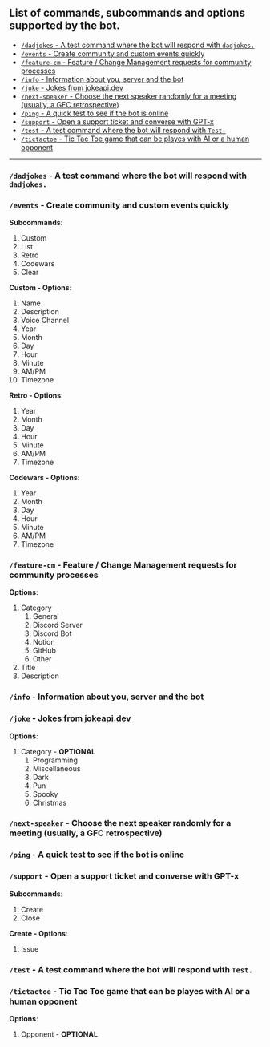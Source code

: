 ## List of commands, subcommands and options supported by the bot. <!-- omit from toc -->

- [`/dadjokes` - A test command where the bot will respond with `dadjokes.`](#dadjokes---a-test-command-where-the-bot-will-respond-with-dadjokes)
- [`/events` - Create community and custom events quickly](#events---create-community-and-custom-events-quickly)
- [`/feature-cm` - Feature / Change Management requests for community processes](#feature-cm---feature--change-management-requests-for-community-processes)
- [`/info` - Information about you, server and the bot](#info---information-about-you-server-and-the-bot)
- [`/joke` - Jokes from jokeapi.dev](#joke---jokes-from-jokeapidev)
- [`/next-speaker` - Choose the next speaker randomly for a meeting (usually, a GFC retrospective)](#next-speaker---choose-the-next-speaker-randomly-for-a-meeting-usually-a-gfc-retrospective)
- [`/ping` - A quick test to see if the bot is online](#ping---a-quick-test-to-see-if-the-bot-is-online)
- [`/support` - Open a support ticket and converse with GPT-x](#support---open-a-support-ticket-and-converse-with-gpt-x)
- [`/test` - A test command where the bot will respond with `Test.`](#test---a-test-command-where-the-bot-will-respond-with-test)
- [`/tictactoe` - Tic Tac Toe game that can be playes with AI or a human opponent](#tictactoe---tic-tac-toe-game-that-can-be-playes-with-ai-or-a-human-opponent)

---

### `/dadjokes` - A test command where the bot will respond with `dadjokes.`

### `/events` - Create community and custom events quickly

**Subcommands**:

1. Custom
2. List
3. Retro
4. Codewars
5. Clear

**Custom - Options**:

1.  Name
2.  Description
3.  Voice Channel
4.  Year
5.  Month
6.  Day
7.  Hour
8.  Minute
9.  AM/PM
10. Timezone

**Retro - Options**:

1.  Year
2.  Month
3.  Day
4.  Hour
5.  Minute
6.  AM/PM
7.  Timezone

**Codewars - Options**:

1.  Year
2.  Month
3.  Day
4.  Hour
5.  Minute
6.  AM/PM
7.  Timezone

### `/feature-cm` - Feature / Change Management requests for community processes

**Options**:

1. Category
   1. General
   2. Discord Server
   3. Discord Bot
   4. Notion
   5. GitHub
   6. Other
2. Title
3. Description

### `/info` - Information about you, server and the bot

### `/joke` - Jokes from [jokeapi.dev](https://jokeapi.dev/)

**Options**:

1. Category - **OPTIONAL**
   1. Programming
   2. Miscellaneous
   3. Dark
   4. Pun
   5. Spooky
   6. Christmas

### `/next-speaker` - Choose the next speaker randomly for a meeting (usually, a GFC retrospective)

### `/ping` - A quick test to see if the bot is online

### `/support` - Open a support ticket and converse with GPT-x

**Subcommands**:

1. Create
2. Close

**Create - Options**:

1. Issue

### `/test` - A test command where the bot will respond with `Test.`

### `/tictactoe` - Tic Tac Toe game that can be playes with AI or a human opponent

**Options**:

1. Opponent - **OPTIONAL**
